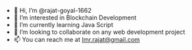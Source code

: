 - 👋 Hi, I’m @rajat-goyal-1662
- 👀 I’m interested in Blockchain Development
- 🌱 I’m currently learning Java Script
- 💞️ I’m looking to collaborate on any web development project
- 📫 You can reach me at Imr.rajat@gmail.com

<!---
rajat-goyal-1662/rajat-goyal-1662 is a ✨ special ✨ repository because its `README.md` (this file) appears on your GitHub profile.
You can click the Preview link to take a look at your changes.
--->
